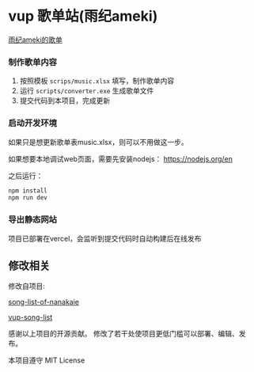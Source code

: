 # vup 歌单站(雨纪ameki)

[雨纪ameki的歌单](ameki.online)

### 制作歌单内容

1. 按照模板 `scrips/music.xlsx` 填写，制作歌单内容
2. 运行 `scripts/converter.exe` 生成歌单文件
3. 提交代码到本项目，完成更新

### 启动开发环境
如果只是想更新歌单表music.xlsx，则可以不用做这一步。

如果想要本地调试web页面，需要先安装nodejs： https://nodejs.org/en

之后运行：
```bash
npm install
npm run dev
```

### 导出静态网站

项目已部署在vercel，会监听到提交代码时自动构建后在线发布


## 修改相关

修改自项目:

[song-list-of-nanakaie](https://github.com/alan314m/song-list-of-nanakaie)


[vup-song-list](https://github.com/Akegarasu/vup-song-list)

感谢以上项目的开源贡献。
修改了若干处使项目更低门槛可以部署、编辑、发布。

本项目遵守 MIT License
